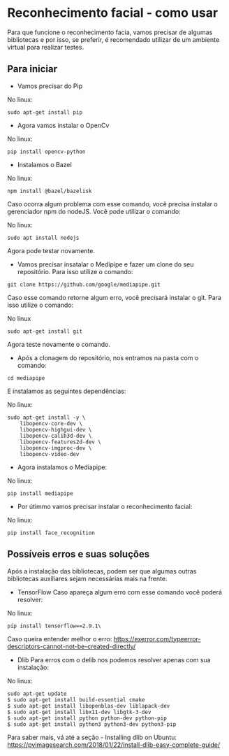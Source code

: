 # Reconhecimento facial - como usar

Para que funcione o reconhecimento facia, vamos precisar de algumas bibliotecas e por isso, se preferir, é recomendado utilizar de um ambiente virtual para realizar testes.

## Para iniciar
- Vamos precisar do Pip


No linux: 
```
sudo apt-get install pip
```

- Agora vamos instalar o OpenCv


No linux: 
```
pip install opencv-python
```

- Instalamos o Bazel 


No linux:
```
npm install @bazel/bazelisk

```
Caso ocorra algum problema com esse comando, você precisa instalar o gerenciador npm do nodeJS. Você pode utilizar o comando:


No linux:
```
sudo apt install nodejs
```
Agora pode testar novamente.

- Vamos precisar insatalar o Medipipe e fazer um clone do seu repositório. Para isso utilize o comando: 
```
git clone https://github.com/google/mediapipe.git
```
Caso esse comando retorne algum erro, você precisará instalar o git. Para isso utilize o comando: 


No linux
```
sudo apt-get install git
```
Agora teste novamente o comando.

- Após a clonagem do repositório, nos entramos na pasta com o comando: 
```
cd mediapipe
```
E instalamos as seguintes dependências: 


No linux: 
```
sudo apt-get install -y \
    libopencv-core-dev \
    libopencv-highgui-dev \
    libopencv-calib3d-dev \
    libopencv-features2d-dev \
    libopencv-imgproc-dev \
    libopencv-video-dev
```

- Agora instalamos o Mediapipe:


No linux:
```
pip install mediapipe
```

- Por útimmo vamos precisar instalar o reconhecimento facial:


No linux:
```
pip install face_recognition
```


## Possíveis erros e suas soluções

Após a instalação das bibliotecas, podem ser que algumas outras bibliotecas auxiliares sejam necessárias mais na frente.

- TensorFlow
Caso apareça algum erro com esse comando você poderá resolver:


No linux:
```
pip install tensorflow==2.9.1\
```
Caso queira entender melhor o erro: 
https://exerror.com/typeerror-descriptors-cannot-not-be-created-directly/

- Dlib
Para erros com o delib nos podemos resolver apenas com sua instalação:


No linux:
```
sudo apt-get update
$ sudo apt-get install build-essential cmake
$ sudo apt-get install libopenblas-dev liblapack-dev 
$ sudo apt-get install libx11-dev libgtk-3-dev
$ sudo apt-get install python python-dev python-pip
$ sudo apt-get install python3 python3-dev python3-pip
```
Para saber mais, vá até a seção - Installing dlib on Ubuntu: 
https://pyimagesearch.com/2018/01/22/install-dlib-easy-complete-guide/
